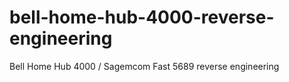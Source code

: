 # bell-home-hub-4000-reverse-engineering
Bell Home Hub 4000 / Sagemcom Fast 5689 reverse engineering
